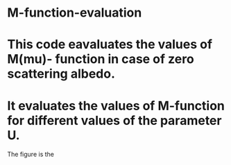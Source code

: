 # M-function-evaluation


# This code eavaluates the values of M(mu)- function in case of zero scattering albedo.
# It evaluates the values of M-function for different values of the parameter U.
The figure is the 
